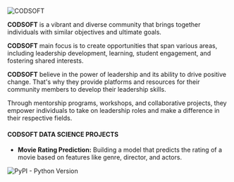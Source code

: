 ![CODSOFT](https://github.com/TheOloyede/CODSOFT/assets/139631433/80bde834-6bee-467a-8461-c1a4565b8d25)

**CODSOFT** is a vibrant and diverse community that brings together individuals with similar objectives and ultimate goals. 

**CODSOFT** main focus is to create opportunities that span various areas, including leadership development, learning, student engagement, and fostering shared interests.

**CODSOFT** believe in the power of leadership and its ability to drive positive change. That's why they provide platforms and resources for their community members to develop their leadership skills. 

Through mentorship programs, workshops, and collaborative projects, they empower individuals to take on leadership roles and make a difference in their respective fields.

#### CODSOFT DATA SCIENCE PROJECTS
- **Movie Rating Prediction:** Building a model that predicts the rating of a movie based on
features like genre, director, and actors.

![PyPI - Python Version](https://img.shields.io/pypi/pyversions/Pandas)

